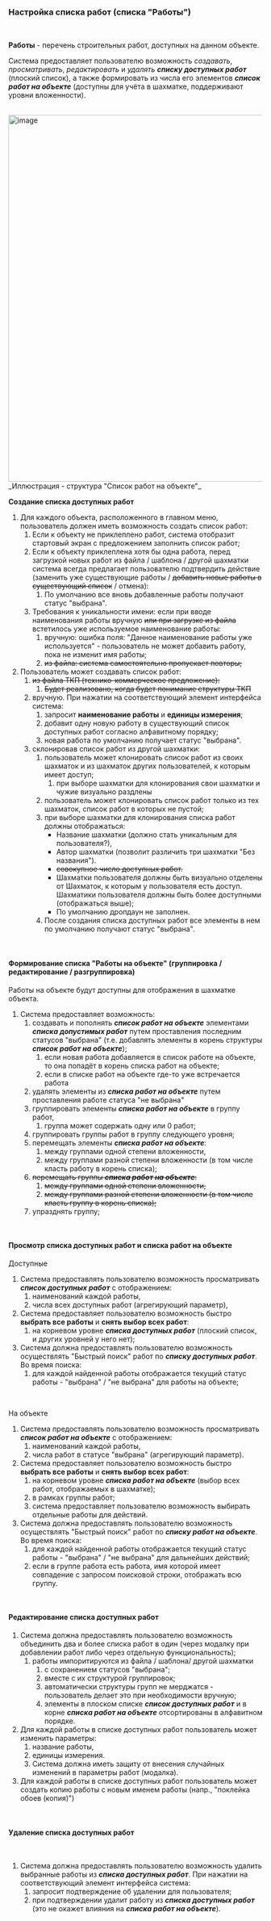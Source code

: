 ### Настройка списка работ (списка "Работы")  

<br>

**Работы** - перечень строительных работ, доступных на данном объекте.   

Система предоставляет пользователю возможность _создавать_, _просматривать_, _редактировать_ и _удалять_ _**списку доступных работ**_ (плоский список), а также формировать из числа его элементов _**список работ на объекте**_ (доступны для учёта в шахматке, поддерживают уровни вложенности).  
<br>

<img width="727" alt="image" src="https://user-images.githubusercontent.com/122552428/212556648-078c9611-9280-40ef-baaf-ca7692968db7.png">
_Иллюстрация - структура "Список работ на объекте"_

<br>

**Создание списка доступных работ**

1. Для каждого объекта, расположенного в главном меню, пользователь должен иметь возможность создать список работ:  
    1. Если к объекту не приклеплено работ, система отобразит стартовый экран с предложением заполнить список работ; 
    2. Если к объекту приклеплена хотя бы одна работа, перед загрузкой новых работ из файла / шаблона / другой шахматки система всегда предлагает пользователю подтвердить действие (заменить уже существующие работы / ~~добавить новые работы в существующий список~~ / отмена):
        1. По умолчанию все вновь добавленные работы получают статус "выбрана".   
    3. Требования к уникальности имени: если при вводе наименования работы вручную ~~или при загрузке из файла~~ встетилось уже используемое наименование работы:
        1.  вручную: ошибка поля: "Данное наименование работы уже используется" - пользователь не может добавить работу, пока не изменит имя работы;
        2.  ~~из файла: система самостоятельно пропускает повторы;~~
2. Пользователь может создавать список работ:
    1. ~~из файла ТКП (технико-коммерческое предложение):~~  
        1. ~~Будет реализовано, когда будет понимание структуры ТКП~~  
    2. вручную. При нажатии на соответствующий элемент интерфейса система:  
        1. запросит **наименование работы** и **единицы измерения**;  
        2. добавит одну новую работу в существующий список доступных работ согласно алфавитному порядку;  
        3. новая работа по умолчанию получает статус "выбрана".  
    3. склонировав список работ из другой шахматки:  
        1. пользователь может клонировать список работ из своих шахматок и из шахматок других пользователей, к которым имеет доступ; 
            1. при выборе шахматки для клонирования свои шахматки и чужие визуально раздлены 
        3. пользователь может клонировать список работ только из тех шахматок, список работ в которых не пустой;  
        4. при выборе шахматки для клонирования списка работ должны отображаться:  
            - Название шахматки (должно стать уникальным для пользователя?),  
            - Автор шахматки (позволит различить три шахматки "Без названия").  
            - ~~совокупное число доступных работ.~~  
            - Шахматки пользователя должны быть визуально отделены от Шахматок, к которым у пользователя есть доступ. Шахматики пользователя должны быть более доступными (отображаться выше);
            - По умолчанию дропдаун не заполнен. 
        5. После создания списка доступных работ все элементы в нем по умолчанию получают статус "выбрана".  
<br>

#### Формирование списка "Работы на объекте" (группировка / редактирование / разгруппировка)

Работы на объекте будут доступны для отображения в шахматке объекта.

1. Система предоставляет возможность:
    1. создавать и пополнять _**список работ на объекте**_ элементами _**списка допустимых работ**_ путем проставления последним статусов "выбрана" (т.е. добавлять элементы в корень структуры _**список работ на объекте**_);
        1. если новая работа добавляется в список работе на объекте, то она попадёт в корень списка работ на объекте;
        2. если в списке работ на объекте где-то уже встречается работа 
    3. удалять элементы из _**списка работ на объекте**_ путем проставления работе статуса "не выбрана"
    4. группировать элементы _**списка работ на объекте**_ в группу работ,
        1. группа может содержать одну или 0 работ;
    5. группировать группы работ в группу следующего уровня;
    7. перемещать элементы _**списка работ на объекте**_:
        1. между группами одной степени вложенности,
        2. между группами разной степени вложенности (в том числе класть работу в корень списка);
    8. ~~перемещать группы _**списка работ на объекте**_:~~
        1. ~~между группами одной степени вложенности,~~
        2. ~~между группами разной степени вложенности (в том числе класть группу в корень списка);~~
    10. упразднять группу;
<br>

#### Просмотр списка доступных работ и списка работ на объекте

Доступные
1. Система предоставлять пользователю возможность просматривать _**список доступных работ**_ с отображением:
    1. наименований каждой работы,
    2. числа всех доступных работ (агрегирующий параметр),
2. Система предоставляет пользователю возможность быстро **выбрать все работы** и **снять выбор всех работ**:
    1. на корневом уровне _**cписка доступных работ**_ (плоский список, и других уровней у него нет);
3. Система должна предоставлять пользователю возможность осуществлять "Быстрый поиск" работ по _**списку доступных работ**_. Во время поиска:
    1. для каждой найденной работы отображается текущий статус работы - "выбрана" / "не выбрана" для работы на объекте; 
<br>

На объекте
1. Система предоставлять пользователю возможность просматривать _**список работ на объекте**_ с отображением:
    1. наименований каждой работы,
    2. числа работ в статусе "выбрана" (агрегирующий параметр).
2. Система предоставляет пользователю возможность быстро **выбрать все работы** и **снять выбор всех работ**:
    1. на корневом уровне _**списка работ на объекте**_ (выбор всех работ, отображаемых в шахматке);
    2. в рамках группы работ;
    3. система предоставляет пользователю возможность выбирать отдельные работы для действий.
3. Система должна предоставлять пользователю возможность осуществлять "Быстрый поиск" работ по _**списку работ на объекте**_. Во время поиска:
    1. для каждой найденной работы отображается текущий статус работы - "выбрана" / "не выбрана" для дальнейших действий;
    2. если в группе работа есть работа, имя которой имеет совпадение с запросом поисковой строки, отображать всю группу. 
<br>

#### Редактирование списка доступных работ

1. Система должна предоставлять пользователю возможность объединить два и более списка работ в один (через модалку при добавлении работ либо через отдельную функциональность);
    1. работы импоритируются из файла / шаблона/ другой шахматки
        1. с сохранением статусов "выбрана";
        2. вместе с их структурой группировок;
        3. автоматически структуры групп не мерджатся - пользователь делает это при необходимости вручную;
        4. элементы в плоском списке _**список доступных работ**_ и в корне _**списка работ на объекте**_ отсортированы в алфавитном порядке.
2. Для каждой работы в списке доступных работ пользователь может изменить параметры:
    1. название работы,
    2. единицы измерения.
    3. Система должна иметь защиту от внесения случайных изменений в параметры работ (модалка).
3. Для каждой работы в списке доступных работ пользователь может создать копию работы с новым именем работы (напр., "поклейка обоев (копия)")
<br>

#### Удаление списка доступных работ

<br>

1. Система должна предоставлять пользователю возможность удалить выбранные работы из _**списка доступных работ**_. При нажатии на соответствующий элемент интерфейса система:  
    1. запросит подтверждение об удалении для пользователя;  
    2. при подтверждении удалит работу из _**списка доступных работ**_ (это не окажет влияния на _**списка работ на объекте**_).




